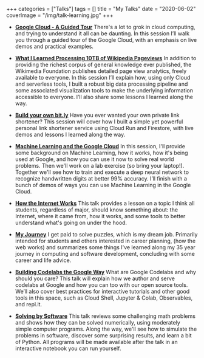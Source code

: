 +++
categories = ["Talks"]
tags = []
title = "My Talks"
date = "2020-06-02"
coverImage = "/img/talk-learning.jpg"
+++
<!--more-->
* <a href="https://mco.fyi/tour" target="_blank">**Google Cloud - A Guided Tour**</a>
There's a lot to grok in cloud computing, and trying to understand it all can be daunting. In this session I’ll walk you through a guided tour of the Google Cloud, with an emphasis on live demos and practical examples.

* <a href="https://mco.fyi/wiki" target="_blank">**What I Learned Processing 10TB of Wikipedia Pageviews**</a>
In addition to providing the richest corpus of general knowledge ever published, the Wikimedia Foundation publishes detailed page view analytics, freely available to everyone. In this session I’ll explain how, using only Cloud and serverless tools, I built a robust big data processing pipeline and some associated visualization tools to make the underlying information accessible to everyone. I’ll also share some lessons I learned along the way.

* <a href="https://mco.fyi/links" target="_blank">**Build your own bit.ly**</a>
Have you ever wanted your own private link shortener? This session will cover how I built a simple yet powerful personal link shortener service using Cloud Run and Firestore, with live demos and lessons I learned along the way.

* <a href="https://mco.fyi/mltalk" target="_blank">**Machine Learning and the Google Cloud**</a>
In this session, I'll provide some background on Machine Learning, how it works, how it's being used at Google, and how you can use it now to solve real world problems. Then we'll work on a lab exercise (so bring your laptop!). Together we'll see how to train and execute a deep neural network to recognize handwritten digits at better 99% accuracy. I’ll finish with a bunch of demos of ways you can use Machine Learning in the Google Cloud.

* <a href="https://mco.fyi/internet" target="_blank">**How the Internet Works**</a>
This talk provides a lesson on a topic I think all students, regardless of major,
should know something about: the Internet, where it came from, how it works, and
some tools to better understand what's going on under the hood.

* <a href="https://mco.fyi/journey" target="_blank">**My Journey**</a>
I get paid to solve puzzles, which is my dream job. Primarily intended for students and others interested in career planning, (how the web works) and summarizes some things I've learned along my 35 year journey in computing and software development, concluding with some career and life advice.

* <a href="https://mco.fyi/codelabs" target="_blank">**Building Codelabs the Google Way**</a>
What are Google Codelabs and why should you care? This talk will explain how we author and serve codelabs at Google and how you can too with our open source tools. We’ll also cover best practices for interactive tutorials and other good tools in this space, such as Cloud Shell, Jupyter & Colab, Observables, and repl.it.

* <a href="https://mco.fyi/solving" target="_blank">**Solving by Software**</a>
This talk reviews some challenging math problems and shows how they can be solved numerically, using moderately simple computer programs. Along the way, we'll see how to simulate the problems in software, discover some surprising results, and learn a bit of Python. All programs will be made available after the talk in an interactive notebook you can run yourself.
